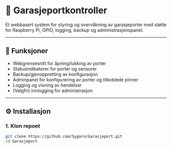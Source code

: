 # 🚪 Garasjeportkontroller

Et webbasert system for styring og overvåkning av garasjeporter med støtte for Raspberry Pi, GPIO, logging, backup og administrasjonspanel.

---

## 🧩 Funksjoner

- Webgrensesnitt for åpning/lukking av porter
- Statusindikatorer for porter og sensorer
- Backup/gjenoppretting av konfigurasjon
- Adminpanel for konfigurering av porter og tilkoblede pinner
- Logging og visning av hendelser
- (Valgfri) innlogging for administrasjon

---

## ⚙️ Installasjon

### 1. Klon repoet

```bash
git clone https://github.com/Sygaro/Garasjeport.git
cd Garasjeport
